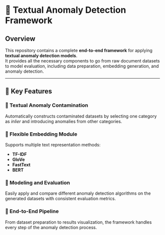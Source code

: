 # 🧠 Textual Anomaly Detection Framework

## Overview

This repository contains a complete **end-to-end framework** for applying **textual anomaly detection models**.  
It provides all the necessary components to go from raw document datasets to model evaluation, including data preparation, embedding generation, and anomaly detection.

---

## 🚀 Key Features

### 🧩 Textual Anomaly Contamination
Automatically constructs contaminated datasets by selecting one category as *inlier* and introducing anomalies from other categories.

### 🔡 Flexible Embedding Module
Supports multiple text representation methods:
- **TF-IDF**
- **GloVe**
- **FastText**
- **BERT**

### 🤖 Modeling and Evaluation
Easily apply and compare different anomaly detection algorithms on the generated datasets with consistent evaluation metrics.

### 🔁 End-to-End Pipeline
From dataset preparation to results visualization, the framework handles every step of the anomaly detection process.
